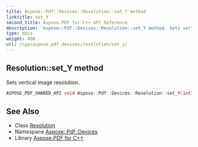 ```yaml
---
title: Aspose::Pdf::Devices::Resolution::set_Y method
linktitle: set_Y
second_title: Aspose.PDF for C++ API Reference
description: 'Aspose::Pdf::Devices::Resolution::set_Y method. Sets vertical image resolution in C++.'
type: docs
weight: 400
url: /cpp/aspose.pdf.devices/resolution/set_y/
---
```

## Resolution::set_Y method


Sets vertical image resolution.

```cpp
ASPOSE_PDF_SHARED_API void Aspose::Pdf::Devices::Resolution::set_Y(int32_t value)
```

## See Also

* Class [Resolution](../)
* Namespace [Aspose::Pdf::Devices](../../)
* Library [Aspose.PDF for C++](../../../)
